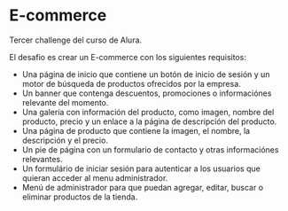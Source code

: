 # E-commerce


Tercer challenge del curso de Alura.

El desafio es crear un E-commerce con los siguientes requisitos:

  - Una página de inicio que contiene un botón de inicio de sesión y un motor de búsqueda de productos ofrecidos por la empresa.
  - Un banner que contenga descuentos, promociones o informaciónes relevante del momento.
  - Una galería con información del producto, como imagen, nombre del producto, precio y un enlace a la página de descripción del producto.
  - Una página de producto que contiene la imagen, el nombre, la descripción y el precio.
  - Un pie de página con un formulario de contacto y otras informaciónes relevantes.
  - Un formulário de iniciar sesión para autenticar a los usuarios que quieran acceder al menu administrador. 
  - Menú de administrador para que puedan agregar, editar, buscar o eliminar productos de la tienda.
